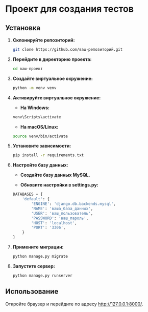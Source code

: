# Проект для создания тестов

## Установка

1. **Склонируйте репозиторий:**
   ```bash
   git clone https://github.com/ваш-репозиторий.git
   ```
2. **Перейдите в директорию проекта:**

   ```bash
   cd ваш-проект
   ```
3. **Создайте виртуальное окружение:**

   ```bash
   python -m venv venv
   ```
4. **Активируйте виртуальное окружение:**

   - **На Windows:**

   ```bash
   venv\Scripts\activate
   ```
   - **На macOS/Linux:**
  
   ```bash
   source venv/bin/activate
   ```
5. **Установите зависимости:**

   ```bash
   pip install -r requirements.txt
   ```
6. **Настройте базу данных:**

   - **Создайте базу данных MySQL.**
  
   - **Обновите настройки в settings.py:**

   ```python
   DATABASES = {
       'default': {
           'ENGINE': 'django.db.backends.mysql',
           'NAME': 'ваша_база_данных',
           'USER': 'ваш_пользователь',
           'PASSWORD': 'ваш_пароль',
           'HOST': 'localhost',
           'PORT': '3306',
       }
   }
   ```
7. **Примените миграции:**

   ```bash
   python manage.py migrate
   ```
8. **Запустите сервер:**

   ```bash
   python manage.py runserver
   ```
## Использование
Откройте браузер и перейдите по адресу http://127.0.0.1:8000/.
